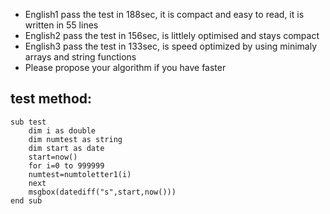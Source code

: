 - English1 pass the test in 188sec, it is compact and easy to read, it is written in 55 lines
- English2 pass the test in 156sec, is littlely optimised and stays compact
- English3 pass the test in 133sec, is speed optimized by using minimaly arrays and string functions
- Please propose your algorithm if you have faster

## test method:
 
```
sub test
	dim i as double
	dim numtest as string
	dim start as date
	start=now()
	for i=0 to 999999
	numtest=numtoletter1(i)
	next
	msgbox(datediff("s",start,now()))
end sub
```

